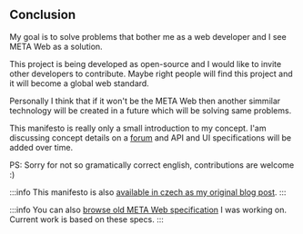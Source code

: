 ## Conclusion

My goal is to solve problems that bother me as a web developer and I see META Web as a solution.

This project is being developed as open-source and I would like to invite other developers to contribute. Maybe right people will find this project and it will become a global web standard.

Personally I think that if it won't be the META Web then another simmilar technology will be created in a future which will be solving same problems.

This manifesto is really only a small introduction to my concept. I'am discussing concept details on a [forum](http://flarum.metahub.cloud/) and API and UI specifications will be added over time.

PS: Sorry for not so gramatically correct english, contributions are welcome :)

:::info
This manifesto is also [available in czech as my original blog post](http://jiri.hybek.cz/META-Web-1-Manifest/).
:::

:::info
You can also [browse old META Web specification](http://old.metahub.cloud/) I was working on. Current work is based on these specs.
:::
